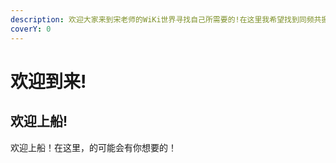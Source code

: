 ```yaml
---
description: 欢迎大家来到宋老师的WiKi世界寻找自己所需要的!在这里我希望找到同频共振的那一部分人，共同来完善这个技术世界！
coverY: 0
---
```


# 欢迎到来!

## 欢迎上船!

欢迎上船！在这里，的可能会有你想要的！
